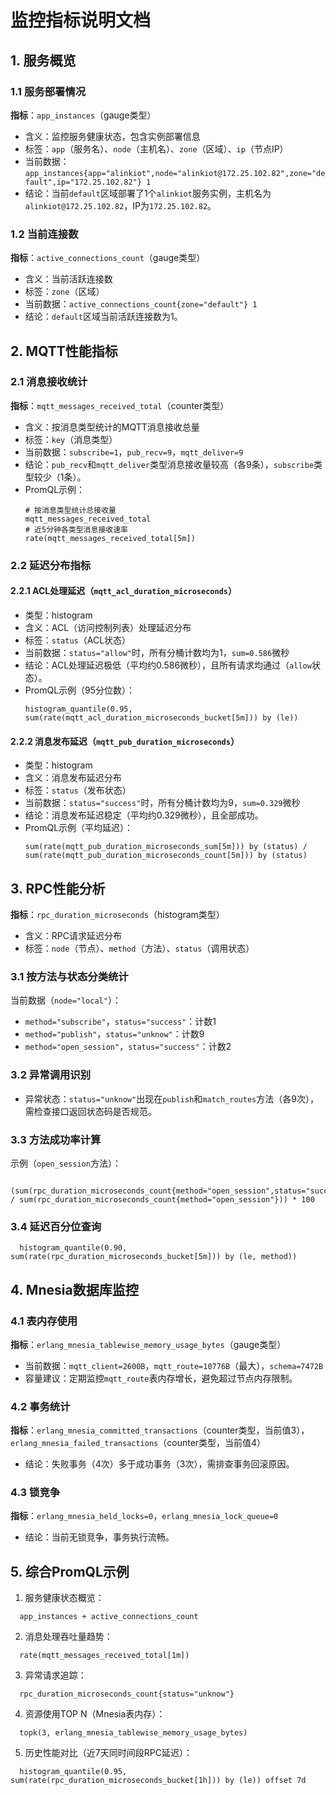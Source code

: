 # 监控指标说明文档

## 1. 服务概览
### 1.1 服务部署情况
**指标**：`app_instances`（gauge类型）
- 含义：监控服务健康状态，包含实例部署信息
- 标签：`app`（服务名）、`node`（主机名）、`zone`（区域）、`ip`（节点IP）
- 当前数据：`app_instances{app="alinkiot",node="alinkiot@172.25.102.82",zone="default",ip="172.25.102.82"} 1`
- 结论：当前`default`区域部署了1个`alinkiot`服务实例，主机名为`alinkiot@172.25.102.82`，IP为`172.25.102.82`。

### 1.2 当前连接数
**指标**：`active_connections_count`（gauge类型）
- 含义：当前活跃连接数
- 标签：`zone`（区域）
- 当前数据：`active_connections_count{zone="default"} 1`
- 结论：`default`区域当前活跃连接数为1。

## 2. MQTT性能指标
### 2.1 消息接收统计
**指标**：`mqtt_messages_received_total`（counter类型）
- 含义：按消息类型统计的MQTT消息接收总量
- 标签：`key`（消息类型）
- 当前数据：`subscribe=1`，`pub_recv=9`，`mqtt_deliver=9`
- 结论：`pub_recv`和`mqtt_deliver`类型消息接收量较高（各9条），`subscribe`类型较少（1条）。
- PromQL示例：
  ```promql
  # 按消息类型统计总接收量
  mqtt_messages_received_total
  # 近5分钟各类型消息接收速率
  rate(mqtt_messages_received_total[5m])
  ```

### 2.2 延迟分布指标
#### 2.2.1 ACL处理延迟（`mqtt_acl_duration_microseconds`）
- 类型：histogram
- 含义：ACL（访问控制列表）处理延迟分布
- 标签：`status`（ACL状态）
- 当前数据：`status="allow"`时，所有分桶计数均为1，`sum=0.586`微秒
- 结论：ACL处理延迟极低（平均约0.586微秒），且所有请求均通过（`allow`状态）。
- PromQL示例（95分位数）：
  ```promql
  histogram_quantile(0.95, sum(rate(mqtt_acl_duration_microseconds_bucket[5m])) by (le))
  ```

#### 2.2.2 消息发布延迟（`mqtt_pub_duration_microseconds`）
- 类型：histogram
- 含义：消息发布延迟分布
- 标签：`status`（发布状态）
- 当前数据：`status="success"`时，所有分桶计数均为9，`sum=0.329`微秒
- 结论：消息发布延迟稳定（平均约0.329微秒），且全部成功。
- PromQL示例（平均延迟）：
  ```promql
  sum(rate(mqtt_pub_duration_microseconds_sum[5m])) by (status) / sum(rate(mqtt_pub_duration_microseconds_count[5m])) by (status)
  ```

## 3. RPC性能分析
**指标**：`rpc_duration_microseconds`（histogram类型）
- 含义：RPC请求延迟分布
- 标签：`node`（节点）、`method`（方法）、`status`（调用状态）

### 3.1 按方法与状态分类统计
当前数据（`node="local"`）：
- `method="subscribe"`，`status="success"`：计数1
- `method="publish"`，`status="unknow"`：计数9
- `method="open_session"`，`status="success"`：计数2

### 3.2 异常调用识别
- 异常状态：`status="unknow"`出现在`publish`和`match_routes`方法（各9次），需检查接口返回状态码是否规范。

### 3.3 方法成功率计算
示例（`open_session`方法）：
```promql
  (sum(rpc_duration_microseconds_count{method="open_session",status="success"}) / sum(rpc_duration_microseconds_count{method="open_session"})) * 100
```

### 3.4 延迟百分位查询
```promql
  histogram_quantile(0.90, sum(rate(rpc_duration_microseconds_bucket[5m])) by (le, method))
```

## 4. Mnesia数据库监控
### 4.1 表内存使用
**指标**：`erlang_mnesia_tablewise_memory_usage_bytes`（gauge类型）
- 当前数据：`mqtt_client=2600B`，`mqtt_route=10776B`（最大），`schema=7472B`
- 容量建议：定期监控`mqtt_route`表内存增长，避免超过节点内存限制。

### 4.2 事务统计
**指标**：`erlang_mnesia_committed_transactions`（counter类型，当前值3），`erlang_mnesia_failed_transactions`（counter类型，当前值4）
- 结论：失败事务（4次）多于成功事务（3次），需排查事务回滚原因。

### 4.3 锁竞争
**指标**：`erlang_mnesia_held_locks=0`，`erlang_mnesia_lock_queue=0`
- 结论：当前无锁竞争，事务执行流畅。

## 5. 综合PromQL示例
1. 服务健康状态概览：
```promql
  app_instances + active_connections_count
```
2. 消息处理吞吐量趋势：
```promql
  rate(mqtt_messages_received_total[1m])
```
3. 异常请求追踪：
```promql
  rpc_duration_microseconds_count{status="unknow"}
```
4. 资源使用TOP N（Mnesia表内存）：
```promql
  topk(3, erlang_mnesia_tablewise_memory_usage_bytes)
```
5. 历史性能对比（近7天同时间段RPC延迟）：
```promql
  histogram_quantile(0.95, sum(rate(rpc_duration_microseconds_bucket[1h])) by (le)) offset 7d
```